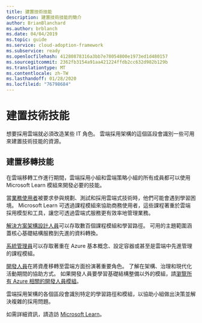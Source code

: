 ```yaml
---
title: 建置技術技能
description: 建置技術技能的簡介
author: BrianBlanchard
ms.author: brblanch
ms.date: 04/04/2019
ms.topic: guide
ms.service: cloud-adoption-framework
ms.subservice: ready
ms.openlocfilehash: 41280878316a3bb7e78054800e1973ed1d480157
ms.sourcegitcommit: 2362fb3154a91aa421224ffdb2cc632d982b129b
ms.translationtype: MT
ms.contentlocale: zh-TW
ms.lasthandoff: 01/28/2020
ms.locfileid: "76798684"
---
```

# <a name="build-technical-skills"></a>建置技術技能

想要採用雲端就必須改造某些 IT 角色。 雲端採用架構的這個區段會識別一些可用來建置技術技能的資源。

## <a name="migration-skill-building"></a>建置移轉技能

在雲端移轉工作進行期間，雲端採用小組和雲端策略小組的所有成員都可以使用 Microsoft Learn 模組來開發必要的技能。

當[業務使用者](https://docs.microsoft.com/learn/browse/?roles=business-user)被要求參與規劃、測試和採用雲端式技術時，他們可能會遇到學習困境。 Microsoft Learn 可透過課程模組來協助商務使用者，這些課程著重於雲端採用模型和工具，讓您可透過雲端式服務更有效率地管理業務。

[解決方案架構設計人員](https://docs.microsoft.com/learn/browse/?roles=solution-architect)可以存取數百個課程模組和學習路徑。 可用的主題範圍涵蓋核心基礎結構服務到先進的資料轉換。

[系統管理員](https://docs.microsoft.com/learn/browse/?roles=administrator)可以存取著重在 Azure 基本概念、設定容器或甚至是雲端中先進管理的課程模組。

[開發人員](https://docs.microsoft.com/learn/browse/?roles=developer&term=infrastructure)在將資產移轉至雲端方面扮演著重要角色。 了解在架構、治理和現代化活動期間的協助方式。 如果開發人員要學習基礎結構整備以外的模組，請[瀏覽所有 Azure 相關的開發人員模組](https://docs.microsoft.com/learn/browse/?roles=developer&products=azure)。

雲端採用架構的各個區段會識別特定的學習路徑和模組，以協助小組做出決策並解決複雜的採用問題。

如需詳細資訊，請造訪 [Microsoft Learn](https://docs.microsoft.com/learn)。
